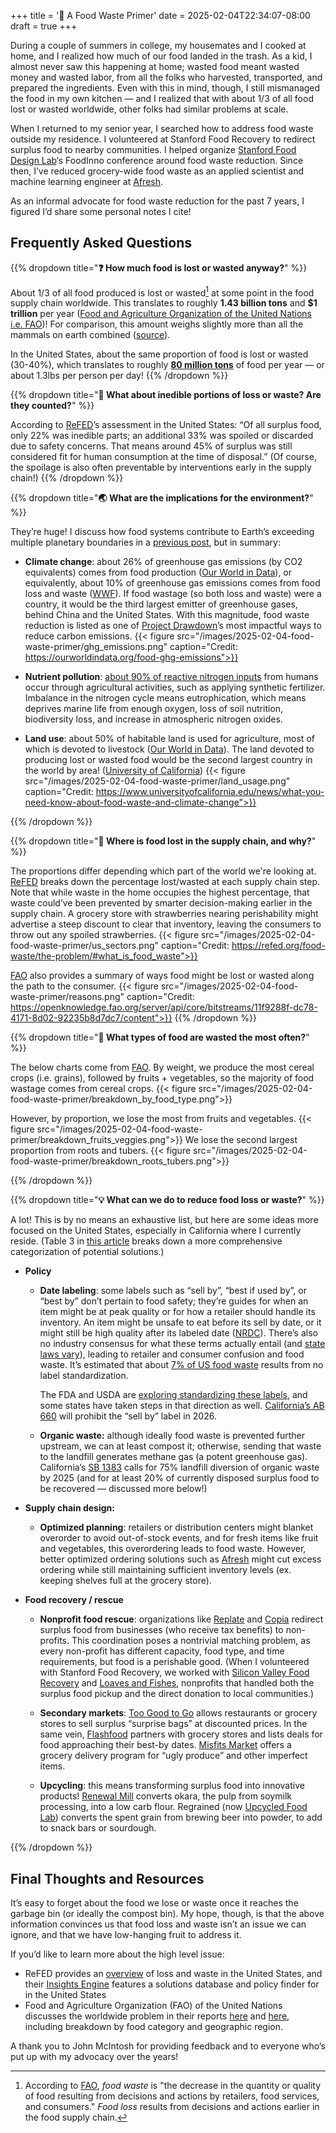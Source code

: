 +++
title = '🥬 A Food Waste Primer'
date = 2025-02-04T22:34:07-08:00
draft = true
+++

During a couple of summers in college, my housemates and I cooked at home, and I realized how much of our food landed in the trash. As a kid, I almost never saw this happening at home; wasted food meant wasted money and wasted labor, from all the folks who harvested, transported, and prepared the ingredients. Even with this in mind, though, I still mismanaged the food in my own kitchen — and I realized that with about 1/3 of all food lost or wasted worldwide, other folks had similar problems at scale.

When I returned to my senior year, I searched how to address food waste outside my residence. I volunteered at Stanford Food Recovery to redirect surplus food to nearby communities. I helped organize [Stanford Food Design Lab](https://fooddesign.stanford.edu/)‘s FoodInno conference around food waste reduction. Since then, I’ve reduced grocery-wide food waste as an applied scientist and machine learning engineer at [Afresh](https://www.afresh.com/).

As an informal advocate for food waste reduction for the past 7 years, I figured I’d share some personal notes I cite!

## Frequently Asked Questions

{{% dropdown title="**❓ How much food is lost or wasted anyway?**" %}}

About 1/3 of all food produced is lost or wasted[^1] at some point in the food supply chain worldwide. This translates to roughly **1.43 billion tons** and **$1 trillion** per year ([Food and Agriculture Organization of the United Nations i.e. FAO](https://www.fao.org/4/mb060e/mb060e00.htm))! For comparison, this amount weighs slightly more than all the mammals on earth combined ([source](https://www.visualcapitalist.com/biomass-of-mammals/)).

In the United States, about the same proportion of food is lost or wasted (30-40%), which translates to roughly [**80 million tons**](https://refed.org/food-waste/the-problem/) of food per year — or about 1.3lbs per person per day!
{{% /dropdown %}}
<br>


{{% dropdown title="**🍌 What about inedible portions of loss or waste? Are they counted?**" %}}

According to [ReFED](https://refed.org/articles/refed-s-new-estimates-on-food-waste-in-the-united-states-2020-2021-trends-and-covid-19-impact/)’s assessment in the United States: “Of all surplus food, only 22% was inedible parts; an additional 33% was spoiled or discarded due to safety concerns. That means around 45% of surplus was still considered fit for human consumption at the time of disposal.” (Of course, the spoilage is also often preventable by interventions early in the supply chain!)
{{% /dropdown %}}
<br>

{{% dropdown title="**🌏 What are the implications for the environment?**" %}}

They’re huge! I discuss how food systems contribute to Earth’s exceeding multiple planetary boundaries in a [previous post](https://asjchen.github.io/posts/2024-07-13-planetary-boundaries/), but in summary:
* **Climate change**: about 26% of greenhouse gas emissions (by CO2 equivalents) comes from food production ([Our World in Data](https://ourworldindata.org/food-ghg-emissions)), or equivalently, about 10% of greenhouse gas emissions comes from food loss and waste ([WWF](https://wwf.panda.org/discover/our_focus/food_practice/food_loss_and_waste/driven_to_waste_global_food_loss_on_farms/)). If food wastage (so both loss and waste) were a country, it would be the third largest emitter of greenhouse gases, behind China and the United States. With this magnitude, food waste reduction is listed as one of [Project Drawdown](https://drawdown.org/solutions/table-of-solutions)’s most impactful ways to reduce carbon emissions.
{{< figure src="/images/2025-02-04-food-waste-primer/ghg_emissions.png" caption="Credit: https://ourworldindata.org/food-ghg-emissions">}}

* **Nutrient pollution**: [about 90% of reactive nitrogen inputs](https://www.sciencedirect.com/science/article/pii/S2590332220306643) from humans occur through agricultural activities, such as applying synthetic fertilizer. Imbalance in the nitrogen cycle means eutrophication, which means deprives marine life from enough oxygen, loss of soil nutrition, biodiversity loss, and increase in atmospheric nitrogen oxides.

* **Land use**: about 50% of habitable land is used for agriculture, most of which is devoted to livestock ([Our World in Data](https://ourworldindata.org/land-use)). The land devoted to producing lost or wasted food would be the second largest country in the world by area! ([University of California](https://www.universityofcalifornia.edu/news/what-you-need-know-about-food-waste-and-climate-change))
{{< figure src="/images/2025-02-04-food-waste-primer/land_usage.png" caption="Credit: https://www.universityofcalifornia.edu/news/what-you-need-know-about-food-waste-and-climate-change">}}

{{% /dropdown %}}
<br>


{{% dropdown title="**🚚 Where is food lost in the supply chain, and why?**" %}}

The proportions differ depending which part of the world we're looking at. [ReFED](https://refed.org/food-waste/the-problem/#what_is_food_waste) breaks down the percentage lost/wasted at each supply chain step. Note that while waste in the home occupies the highest percentage, that waste could’ve been prevented by smarter decision-making earlier in the supply chain. A grocery store with strawberries nearing perishability might advertise a steep discount to clear that inventory, leaving the consumers to throw out any spoiled strawberries.
{{< figure src="/images/2025-02-04-food-waste-primer/us_sectors.png" caption="Credit: https://refed.org/food-waste/the-problem/#what_is_food_waste">}}

[FAO](https://openknowledge.fao.org/server/api/core/bitstreams/11f9288f-dc78-4171-8d02-92235b8d7dc7/content) also provides a summary of ways food might be lost or wasted along the path to the consumer.
{{< figure src="/images/2025-02-04-food-waste-primer/reasons.png" caption="Credit: https://openknowledge.fao.org/server/api/core/bitstreams/11f9288f-dc78-4171-8d02-92235b8d7dc7/content">}}
{{% /dropdown %}}
<br>

{{% dropdown title="**🌾 What types of food are wasted the most often?**" %}}

The below charts come from [FAO](https://www.fao.org/4/mb060e/mb060e00.pdf). By weight, we produce the most cereal crops (i.e. grains), followed by fruits + vegetables, so the majority of food wastage comes from cereal crops.
{{< figure src="/images/2025-02-04-food-waste-primer/breakdown_by_food_type.png">}}

However, by proportion, we lose the most from fruits and vegetables.
{{< figure src="/images/2025-02-04-food-waste-primer/breakdown_fruits_veggies.png">}}
We lose the second largest proportion from roots and tubers.
{{< figure src="/images/2025-02-04-food-waste-primer/breakdown_roots_tubers.png">}}

{{% /dropdown %}}
<br>

{{% dropdown title="**💡 What can we do to reduce food loss or waste?**" %}}

A lot! This is by no means an exhaustive list, but here are some ideas more focused on the United States, especially in California where I currently reside. (Table 3 in [this article](https://www.annualreviews.org/docserver/fulltext/energy/44/1/annurev-environ-101718-033228.pdf?expires=1736643972&id=id&accname=guest&checksum=B500562128D8E54BF11BC70B6DA0667B) breaks down a more comprehensive categorization of potential solutions.)

* **Policy**
    * **Date labeling**: some labels such as “sell by”, “best if used by”, or “best by” don’t pertain to food safety; they’re guides for when an item might be at peak quality or for how a retailer should handle its inventory. An item might be unsafe to eat before its sell by date, or it might still be high quality after its labeled date ([NRDC](https://www.nrdc.org/sites/default/files/dating-game-report.pdf)). There’s also no industry consensus for what these terms actually entail (and [state laws vary](https://www.nrdc.org/sites/default/files/dating-game-report.pdf)), leading to retailer and consumer confusion and food waste. It’s estimated that about [7% of US food waste](https://insights-engine.refed.org/food-waste-monitor?break_by=cause&indicator=tons-surplus&view=detail&year=2023) results from no label standardization.
        
        The FDA and USDA are [exploring standardizing these labels](https://www.foodnavigator-usa.com/Article/2024/12/04/fda-could-standardize-expiration-date-labels), and some states have taken steps in that direction as well. [California’s AB 660](https://leginfo.legislature.ca.gov/faces/billNavClient.xhtml?bill_id=202320240AB660) will prohibit the “sell by” label in 2026.
        
    * **Organic waste:** although ideally food waste is prevented further upstream, we can at least compost it; otherwise, sending that waste to the landfill generates methane gas (a potent greenhouse gas). California’s [SB 1383](https://www.recyclesmart.org/sb-1383/) calls for 75% landfill diversion of organic waste by 2025 (and for at least 20% of currently disposed surplus food to be recovered — discussed more below!)

* **Supply chain design:**

    * **Optimized planning**: retailers or distribution centers might blanket overorder to avoid out-of-stock events, and for fresh items like fruit and vegetables, this overordering leads to food waste. However, better optimized ordering solutions such as [Afresh](https://www.afresh.com/) might cut excess ordering while still maintaining sufficient inventory levels (ex. keeping shelves full at the grocery store).

* **Food recovery / rescue**
    * **Nonprofit food rescue**: organizations like [Replate](https://www.replate.org/) and [Copia](https://gocopia.com/) redirect surplus food from businesses (who receive tax benefits) to non-profits. This coordination poses a nontrivial matching problem, as every non-profit has different capacity, food type, and time requirements, but food is a perishable good. (When I volunteered with Stanford Food Recovery, we worked with [Silicon Valley Food Recovery](https://jointventure.org/initiatives/silicon-valley-food-recovery) and [Loaves and Fishes](https://www.loavesfishes.org/), nonprofits that handled both the surplus food pickup and the direct donation to local communities.)

    * **Secondary markets**: [Too Good to Go](https://www.toogoodtogo.com/en-us) allows restaurants or grocery stores to sell surplus “surprise bags” at discounted prices. In the same vein, [Flashfood](https://flashfood.com/) partners with grocery stores and lists deals for food approaching their best-by dates. [Misfits Market](https://www.misfitsmarket.com/) offers a grocery delivery program for “ugly produce” and other imperfect items.

    * **Upcycling**: this means transforming surplus food into innovative products! [Renewal Mill](https://www.renewalmill.com/) converts okara, the pulp from soymilk processing, into a low carb flour. Regrained (now [Upcycled Food Lab](https://upcycledfoods.com/ingredients/)) converts the spent grain from brewing beer into powder, to add to snack bars or sourdough.

{{% /dropdown %}}

## Final Thoughts and Resources 

It’s easy to forget about the food we lose or waste once it reaches the garbage bin (or ideally the compost bin). My hope, though, is that the above information convinces us that food loss and waste isn’t an issue we can ignore, and that we have low-hanging fruit to address it.

If you’d like to learn more about the high level issue:

* ReFED provides an [overview](https://refed.org/food-waste/the-problem) of loss and waste in the United States, and their [Insights Engine](https://insights.refed.org/) features a solutions database and policy finder for in the United States
* Food and Agriculture Organization (FAO) of the United Nations discusses the worldwide problem in their reports [here](https://www.fao.org/4/mb060e/mb060e00.pdf) and [here](https://openknowledge.fao.org/server/api/core/bitstreams/11f9288f-dc78-4171-8d02-92235b8d7dc7/content), including breakdown by food category and geographic region.

A thank you to John McIntosh for providing feedback and to everyone who’s put up with my advocacy over the years!

[^1]: According to [FAO](https://www.fao.org/platform-food-loss-waste/food-loss/introduction/en), *food waste* is "the decrease in the quantity or quality of food resulting from decisions and actions by retailers, food services, and consumers." *Food loss* results from decisions and actions earlier in the food supply chain.